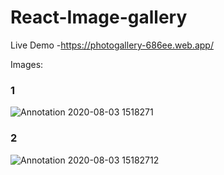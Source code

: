 # React-Image-gallery

Live Demo -https://photogallery-686ee.web.app/

Images:
<h3>1</h3>

![Annotation 2020-08-03 1518271](https://user-images.githubusercontent.com/52570524/89171102-4b1d9380-d59e-11ea-91d5-b5a432bec6dc.png)

<h3>2</h3>

![Annotation 2020-08-03 15182712](https://user-images.githubusercontent.com/52570524/89171087-43f68580-d59e-11ea-977c-807a26392a16.png)
